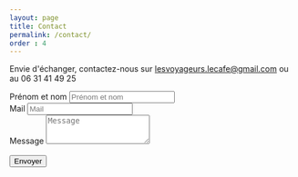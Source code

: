 ```yaml
---
layout: page
title: Contact
permalink: /contact/
order : 4
---
```


Envie d'échanger, contactez-nous sur <lesvoyageurs.lecafe@gmail.com> ou au 06 31 41 49 25


<div class="form-group" class="column col-6">
  <label class="form-label" for="input-example-1">Prénom et nom</label>
  <input class="form-input" type="text" id="input-example-1" placeholder="Prénom et nom">
</div>
<div class="form-group" class="column col-6">
  <label class="form-label" for="input-example-1">Mail</label>
  <input class="form-input" type="email" id="mail" placeholder="Mail">
</div>
<div class="form-group" class="column col-8">
  <label class="form-label" for="input-example-3">Message</label>
  <textarea class="form-input" id="input-example-3" placeholder="Message" rows="3"></textarea>
</div>
<br>
<button class="btn">Envoyer</button>